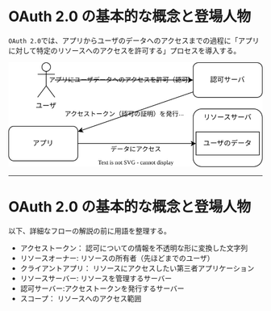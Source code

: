 # OAuth 2.0 の基本的な概念と登場人物

`OAuth 2.0`では、アプリからユーザのデータへのアクセスまでの過程に「アプリに対して特定のリソースへのアクセスを許可する」プロセスを導入する。

<img src="/assets/oauth.drawio.svg" width="600px">

---

# OAuth 2.0 の基本的な概念と登場人物

以下、詳細なフローの解説の前に用語を整理する。

- アクセストークン： 認可についての情報を不透明な形に変換した文字列
- リソースオーナー: リソースの所有者（先ほどまでのユーザ）
- クライアントアプリ：
  リソースにアクセスしたい第三者アプリケーション
- リソースサーバー: リソースを管理するサーバー
- 認可サーバー:アクセストークンを発行するサーバー
- スコープ： リソースへのアクセス範囲
